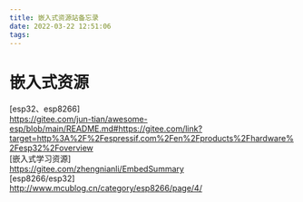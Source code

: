 ```yaml
---
title: 嵌入式资源站备忘录
date: 2022-03-22 12:51:06
tags:
---
```

# 嵌入式资源
<!--more-->

[esp32、esp8266]  
<https://gitee.com/jun-tian/awesome-esp/blob/main/README.md#https://gitee.com/link?target=http%3A%2F%2Fespressif.com%2Fen%2Fproducts%2Fhardware%2Fesp32%2Foverview>  
[嵌入式学习资源]  
<https://gitee.com/zhengnianli/EmbedSummary>  
[esp8266/esp32]   
 <http://www.mcublog.cn/category/esp8266/page/4/>


